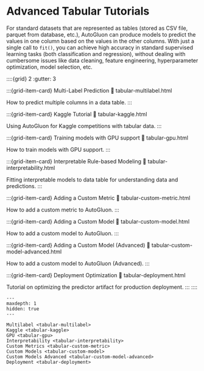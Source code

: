 # Advanced Tabular Tutorials

For standard datasets that are represented as tables (stored as CSV file, parquet from database, etc.), AutoGluon can produce models to predict the values in one column based on the values in the other columns. With just a single call to `fit()`, you can achieve high accuracy in standard supervised learning tasks (both classification and regression), without dealing with cumbersome issues like data cleaning, feature engineering, hyperparameter optimization, model selection, etc.

::::{grid} 2
  :gutter: 3

:::{grid-item-card} Multi-Label Prediction
  :link: tabular-multilabel.html

  How to predict multiple columns in a data table.
:::

:::{grid-item-card} Kaggle Tutorial
  :link: tabular-kaggle.html

  Using AutoGluon for Kaggle competitions with tabular data.
:::

:::{grid-item-card} Training models with GPU support
  :link: tabular-gpu.html

  How to train models with GPU support.
:::

:::{grid-item-card} Interpretable Rule-based Modeling
  :link: tabular-interpretability.html

  Fitting interpretable models to data table for understanding data and predictions.
:::

:::{grid-item-card} Adding a Custom Metric
  :link: tabular-custom-metric.html

  How to add a custom metric to AutoGluon.
:::

:::{grid-item-card} Adding a Custom Model
  :link: tabular-custom-model.html

  How to add a custom model to AutoGluon.
:::

:::{grid-item-card} Adding a Custom Model (Advanced)
  :link: tabular-custom-model-advanced.html

  How to add a custom model to AutoGluon (Advanced).
:::

:::{grid-item-card} Deployment Optimization
  :link: tabular-deployment.html

  Tutorial on optimizing the predictor artifact for production deployment.
:::
::::

```{toctree}
---
maxdepth: 1
hidden: true
---

Multilabel <tabular-multilabel>
Kaggle <tabular-kaggle>
GPU <tabular-gpu>
Interpretability <tabular-interpretability>
Custom Metrics <tabular-custom-metric>
Custom Models <tabular-custom-model>
Custom Models Advanced <tabular-custom-model-advanced>
Deployment <tabular-deployment>
```
